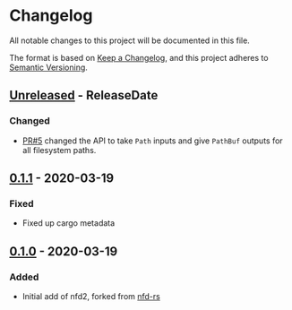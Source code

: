 # Changelog
All notable changes to this project will be documented in this file.

The format is based on [Keep a Changelog](https://keepachangelog.com/en/1.0.0/),
and this project adheres to [Semantic Versioning](https://semver.org/spec/v2.0.0.html).

<!-- next-header -->
## [Unreleased] - ReleaseDate
### Changed
- [PR#5](https://github.com/EmbarkStudios/nfd2/pull/5) changed the API to take `Path` inputs and give `PathBuf` outputs for all filesystem paths.

## [0.1.1] - 2020-03-19
### Fixed
- Fixed up cargo metadata

## [0.1.0] - 2020-03-19
### Added
- Initial add of nfd2, forked from [nfd-rs](https://github.com/saurvs/nfd-rs)

<!-- next-url -->
[Unreleased]: https://github.com/EmbarkStudios/nfd2/compare/0.1.1...HEAD
[0.1.1]: https://github.com/EmbarkStudios/nfd2/compare/0.1.0...0.1.1
[0.1.0]: https://github.com/EmbarkStudios/nfd2/releases/tag/0.1.0
